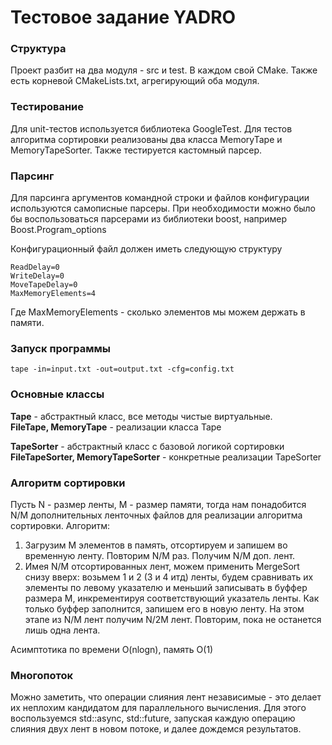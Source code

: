 # Тестовое задание YADRO

### Структура
Проект разбит на два модуля - src и test. В каждом свой CMake. 
Также есть корневой CMakeLists.txt, агрегирующий оба модуля.

### Тестирование
Для unit-тестов используется библиотека GoogleTest. Для тестов алгоритма сортировки 
реализованы два класса MemoryTape и MemoryTapeSorter. Также тестируется кастомный парсер.  


### Парсинг
Для парсинга аргументов командной строки и файлов конфигурации используются самописные
парсеры. При необходимости можно было бы воспользоваться парсерами из библиотеки boost, 
например Boost.Program_options

Конфигурационный файл должен иметь следующую структуру
```
ReadDelay=0
WriteDelay=0
MoveTapeDelay=0
MaxMemoryElements=4
```

Где MaxMemoryElements - сколько элементов мы можем держать в памяти.

### Запуск программы
```
tape -in=input.txt -out=output.txt -cfg=config.txt
```

### Основные классы
**Tape** - абстрактный класс, все методы чистые виртуальные.  
**FileTape, MemoryTape** - реализации класса Tape

**TapeSorter** - абстрактный класс с базовой логикой сортировки  
**FileTapeSorter, MemoryTapeSorter** - конкретные реализации TapeSorter

### Алгоритм сортировки
Пусть N - размер ленты, M - размер памяти, тогда нам понадобится N/M дополнительных 
ленточных файлов для реализации алгоритма сортировки. Алгоритм:  
1. Загрузим M элементов в память, отсортируем и запишем во временную ленту. 
Повторим N/M раз. Получим N/M доп. лент.
2. Имея N/M отсортированных лент, можем применить MergeSort снизу вверх: 
возьмем 1 и 2 (3 и 4 итд) ленты, будем сравнивать их элементы по левому указателю 
и меньший записывать в буффер размера M, инкрементируя соответствующий указатель ленты. 
Как только буффер заполнится, запишем его в новую ленту. На этом этапе из N/M лент 
получим N/2M лент. Повторим, пока не останется лишь одна лента.  

Асимптотика по времени O(nlogn), память O(1)

### Многопоток
Можно заметить, что операции слияния лент независимые - это делает 
их неплохим кандидатом для параллельного вычисления. Для этого 
воспользуемся std::async, std::future, запуская каждую операцию 
слияния двух лент в новом потоке, и далее дождемся результатов.


